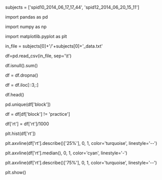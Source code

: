 
subjects = ['spid10_2014_06_17_17_44', 'spid12_2014_06_20_15_11']

import pandas as pd

import numpy as np

import matplotlib.pyplot as plt

in_file = subjects[0]+'/'+subjects[0]+'_data.txt'

df=pd.read_csv(in_file, sep='\t')

df.isnull().sum()

df = df.dropna()

df = df.iloc[::3,:]

df.head()


pd.unique(df['block'])

df = df[df['block'] != 'practice']


df['rt'] = df['rt']/1000

plt.hist(df['rt'])

plt.axvline(df['rt'].describe()['25%'], 0, 1, color='turquoise', linestyle='--') 

plt.axvline(df['rt'].median(), 0, 1, color='cyan', linestyle='-')

plt.axvline(df['rt'].describe()['75%'], 0, 1, color='turquoise', linestyle='--')

plt.show()




